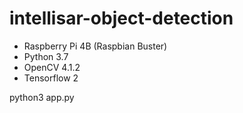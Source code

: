 # intellisar-object-detection
- Raspberry Pi 4B (Raspbian Buster)
- Python 3.7
- OpenCV 4.1.2
- Tensorflow 2

python3 app.py
